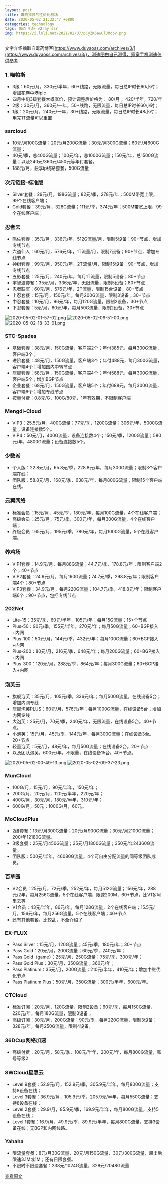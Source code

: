 ```yaml
---
layout: post
title: 毒药推荐的性价比机场
date: 2020-05-02 21:32:47 +0800
categories: technology
tags: 毒药 机场 v2ray ssr 
img: https://i.loli.net/2021/02/07/pCyZK6awOlJMobV.png
---
```

文字介绍摘取自毒药博客[https://www.duyaoss.com/archives/3/](https://www.duyaoss.com/archives/3/)，测速图由自己测得，家宽手机测速仅供参考

### 1. **喵帕斯**

- 3级：60元/月，330元/半年，60+线路，无限流量，每日总IP时长60小时；增加花卷中港iplc
- 四月中旬3级套餐大概涨价，预计调整后价格为： 80/月 ，420/半年，720/年
- 2级：30元/月，360元/一年，50+线路，无限流量，每日总IP时长60小时；
- 1级：20元/月，240元/一年，30+线路，无限流量，每日总IP时长48小时；用完1T流量可以重置

### ssrcloud

- 10元/月100G流量；20元/月200G流量；30元/月300G流量；60元/月600G流量；
- 40元/季，总400G流量；100元/年，总1000G流量；150元/年，总1500G流量；以及240元/360元/450元等年付套餐。
- 188元/月，独享ip线路套餐，500G流量

### 次元链接-标准版

- Silver套餐：29元/月，198G流量；82元/季，278元/年；500M带宽上限，99个在线客户端；
- Gold套餐：39元/月，328G流量；111元/季，374元/年；500M带宽上限，99个在线客户端；

### 忍者云

- 鸣佐套餐：35元/月，336元/年，512G流量/月，限制5设备；90+节点，增加专线节点
- 六道仙人：60元/月，576元/年，1T流量/月，限制7设备；90+节点，增加专线节点
- 神树套餐：99元/月，950元/年，2T流量/月，限制15设备；90+节点，增加专线节点
- 五影套餐：25元/月，240元/年，每月1T流量，限制5设备；80+节点
- 宇智波套餐：35元/月，336元/年，无限流量，限制5设备；80+节点
- 忍者联军：60元/月，576元/年，2T流量，限制15台设备，80+节点
- 上忍套餐：15元/月，150元/年，每月200G流量，限制3设备；30+节点
- 中忍套餐：10元/月，96元/年，每月120G流量，限制2设备，30+节点
- 下忍套餐：5元/月，60元/年，每月50G流量，限制2设备，30+节点

![2020-05-02-01-57-02.png](https://i.loli.net/2021/02/07/pCyZK6awOlJMobV.png)
![2020-05-02-09-51-00.png](https://i.loli.net/2021/02/07/eCXMkrQ6vBaNd9n.png)
![2020-05-02-18-33-01.png](https://i.loli.net/2021/02/07/u4a3N2GCdM5mwqB.png)

### STC-Spades

- 基础套餐：38元/月，150G流量，客户端2个；年付385元，每月300G流量，客户端3个；
- 进阶套餐：48元/月，150G流量，客户端3个；年付488元，每月300G流量，客户端4个；增加国内中转节点
- 旗舰套餐：58元/月，150G流量，客户端4个；年付588元，每月300G流量，客户端5个；增加BGP节点
- 企业套餐：68元/月，150G流量，客户端5个；年付688元，每月300G流量，客户端6个；增加专线节点
- 按量付费：0.8元/G，100G/80元，1年有效期，不限制客户端

### Mengdi-Cloud

- VIP3：25.5元/月，400G流量；77元/季，1200G流量；306元/年，5000G流量；设备连接数5个。
- VIP4：50元/月，400G流量，设备连接数4个；150元/季，1200G流量；580元/年，4800G流量；设备连接数5个。

### 少数派

- 个人版：22.8元/月，65.8元/季，228.8元/年，每月300G流量；限制3个客户端在线；
- 团队版：58.8元/月，168元/季，638元/年，每月800G流量；限制15个客户端在线。

### 云翼网络

- 标准会员：15元/月，45元/季，180元/年，每月100G流量，4个在线客户端；
- 高级会员：25元/月，75元/季，300元/年，每月300G流量，4个在线客户端；
- 终极会员：65元/月，195元/季，780元/年，每月1000G流量，5个在线客户端。

### 养鸡场

- VIP1套餐：14.9元/月，每月88G流量；44.7元/季，178.8元/年；限制客户端2个；40+节点
- VIP2套餐：24.9元/月，每月160G流量；74.7元/季，298.8元/年；限制客户端4个；80+节点
- VIP3套餐：34.9元/月，每月220G流量；104.7元/季，418.8元/年；限制客户端6个；90+节点，包括专线节点

### 202Net

- Lite-15：35元/季，60元/半年，105元/年；每月15G流量；15+个节点
- Plus-50：90元/季，155元/半年，270元/年；每月50G流量；60+BGP接入+内网
- Plus-100：50元/月，144元/季，432元/年；每月100G流量；60+BGP接入+内网
- Plus-200：80元/月，216元/季，648元/年；每月200G流量；60+BGP接入+内网
- Plus-300：120元/月，288元/季，864元/年；每月300G流量；60+BGP接入+内网

### 泡芙云

- 旗舰泡芙：35元/月，105元/季，336元/年；每月500G流量，在线设备5台；增加内网专线
- 旗舰泡芙PLUS：60元/月，576元/年；每月1000G流量，在线设备5台；增加内网专线
- 大泡芙：25元/月，70元/季，240元/年，无限流量，在线设备5台。40+节点。
- 小泡芙：15元/月，45元/季，144元/年，每月300G流量；在线设备3台。20+节点
- 轻量泡芙：5元/月，48元/年，每月50G流量；在线设备2台。20+节点
- 以及团队泡芙，600元/年，不限量，在线设备15台。40+节点。

![2020-05-02-00-49-13.png](https://i.loli.net/2021/02/07/hq9NpBx6oglbteK.png)
![2020-05-02-09-37-23.png](https://i.loli.net/2021/02/07/fnOQg9VTFwY7lNc.png)

### MunCloud

- 100G/月，15元/月，90元/半年，150元/年；
- 200G/月，20元/月，120元/半年，220元/年；
- 400G/月，30元/月，180元/半年，310元/年；
- 600G/月，50元；1000G/月，60元。

### MoCloudPlus

- 2级套餐：13元/月300G流量；20元/月900G流量；30元/月2100G流量；200/年12180G流量。
- 3级套餐：25元/月450G流量；35元/月1800G流量；350元/年24360G流量。
- 团队版：500元/半年，46080G流量，4个可自由分配流量的同等级团队成员。

### 百草园

- V2会员：25元/月，72元/季，252元/年，每月512G流量；156元/年，288元/2年，每月256G流量。5个在线客户端，限速200M，60+节点，比V1多阿里云等
- V1会员：43元/半年，86元/年，每月128G流量，2个在线客户端；15.5元/月，156元/年，每月256G流量，5个在线客户端；40+节点
- 还有其他套餐，比较乱，不全介绍了

### EX-FLUX

- Pass Silver：15元/月，120G流量；45元/季，180元/年；30+节点
- Pass Gold：20元/月，200G流量；60元/季，240元/年；
- Pass Gold（game）：25元/月，250G流量；75元/季，300元/年；
- Pass Gold Plus：30元/月，350G流量；360元/年；
- Pass Platinum：35元/月，200G流量；210元/半年，410元/年；增加中继优化节点
- Pass Platinum Plus：50元/月，350G流量；300元/半年，600元/年。

### CTCloud

- 标准订阅：20元/月，120G流量，限制2设备；60元/季，每月150G流量，220元/年，每月180G流量，限制3设备；
- 高级订阅：30元/月，200G流量；90元/季，每月220G流量，限制3设备；328元/年，每月250G流量，限制4设备。

### 36DCup网络加速

- 高级付费：20元/月，58元/季，108元/半年，200元/年，每月800G流量，账号等级2

### SWCloud星愿云

- Level 9套餐：52.9元/月，152.9元/季，305.9元/半年，每月800G流量；支持8设备在线；
- Level 3套餐：36.9元/月，105.9元/季，205.9元/半年，每月550G流量；支持8设备在线；
- Level 2套餐：29.9/月，85.9元/季，169.9元/半年，每月800G流量，支持5设备在线；
- Level 1套餐：16.9/月，49.9元/季，89.9元/半年，每月800G流量，支持3设备在线；无BGP和内网线路。

### Yahaha

- 限流量套餐：8元/月30G流量，20元/月150G流量，30元/300G流量，超出后限速3.1M或1M；还有日限套餐。
- 不限时不限速套餐：238元/1024G流量，328元/2048G流量

[查看原文](https://www.evernote.com/shard/s359/sh/3d154b16-e2ae-4faa-acc2-ac27a8bc3a0d/41f45001c3268d10755691e17dcf41a0)
